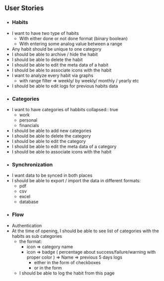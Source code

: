 ## User Stories
- ### Habits
- I want to have two type of habits
	- With either done or not done format (binary boolean)
	- With entering some analog value between a range
- Any habit should be unique to one category
- I should be able to archive / hide the habit
- I should be able to delete the habit
- I should be able to edit the meta data of a habit
- I should be able to associate icons with the habit
- I want to analyze every habit via graphs
	- with range filter => weekly/ by weekly/ monthly / yearly etc
- I should be able to edit logs for previous habits data
- ### Categories
- I want to have categories of habbits
  collapsed:: true
	- work
	- personal
	- financials
- I should be able to add new categories
- I should be able to delete the category
- I should be able to edit the category
- I should be able to edit the meta data of a category
- I should be able to associate icons with the habit
- ### Synchronization
- I want data to be synced in both places
- I should be able to export / import the data in different formats:
	- pdf
	- csv
	- excel
	- database
- ### Flow
- Authentication
- At the time of opening, I should be able to see list of categories with the habits as sub categories
	- the format:
		- icon => category name
		- icon => badge ( percentage about success/failure/warning with proper color ) => Name => previous 5 days logs
			- either in the form of checkboxes
			- or in the form
	- I should be able to log the habit from this page